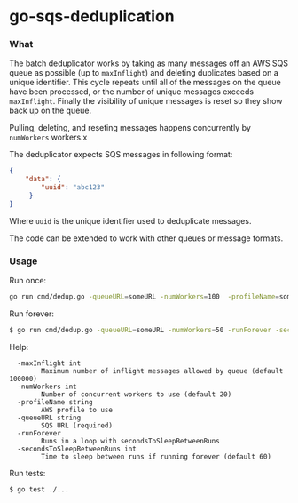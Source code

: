 # go-sqs-deduplication

### What

The batch deduplicator works by taking as many messages off an AWS SQS queue as possible (up to `maxInflight`) and deleting duplicates based on a unique identifier. This cycle repeats until all of the messages on the queue have been processed, or the number of unique messages exceeds `maxInflight`. Finally the visibility of unique messages is reset so they show back up on the queue.

Pulling, deleting, and reseting messages happens concurrently by `numWorkers` workers.x


The deduplicator expects SQS messages in following format:

```json
{
    "data": {
        "uuid": "abc123"
     }
}
```
Where `uuid` is the unique identifier used to deduplicate messages.

The code can be extended to work with other queues or message formats.

### Usage

Run once:
```bash
go run cmd/dedup.go -queueURL=someURL -numWorkers=100  -profileName=someProfile
```

Run forever:
```bash
$ go run cmd/dedup.go -queueURL=someURL -numWorkers=50 -runForever -secondsToSleepBetweenRuns=600
```

Help:
```
  -maxInflight int
    	Maximum number of inflight messages allowed by queue (default 100000)
  -numWorkers int
    	Number of concurrent workers to use (default 20)
  -profileName string
    	AWS profile to use
  -queueURL string
    	SQS URL (required)
  -runForever
    	Runs in a loop with secondsToSleepBetweenRuns
  -secondsToSleepBetweenRuns int
    	Time to sleep between runs if running forever (default 60)
```

Run tests:
```
$ go test ./...
```